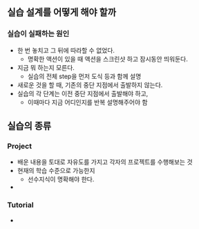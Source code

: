 ## 실습 설계를 어떻게 해야 할까

### 실습이 실패하는 원인

- 한 번 놓치고 그 뒤에 따라할 수 없었다.
	- 명확한 액션이 있을 때 액션을 스크린샷 하고 잠시동안 띄워둔다.
- 지금 뭐 하는지 모른다. 
	- 실습의 전체 step을 먼저 도식 등과 함께 설명
- 새로운 것을 할 때, 기존의 중단 지점에서 출발하지 않는다.
- 실습의 각 단계는 이전 중단 지점에서 출발해야 하고,
	- 이때마다 지금 어디인지를 반복 설명해주어야 함

## 실습의 종류

### Project

- 배운 내용을 토대로 자유도를 가지고 각자의 프로젝트를 수행해보는 것
- 현재의 학습 수준으로 가능한지 
	- 선수지식이 명확해야 한다.
- 

### Tutorial

- 